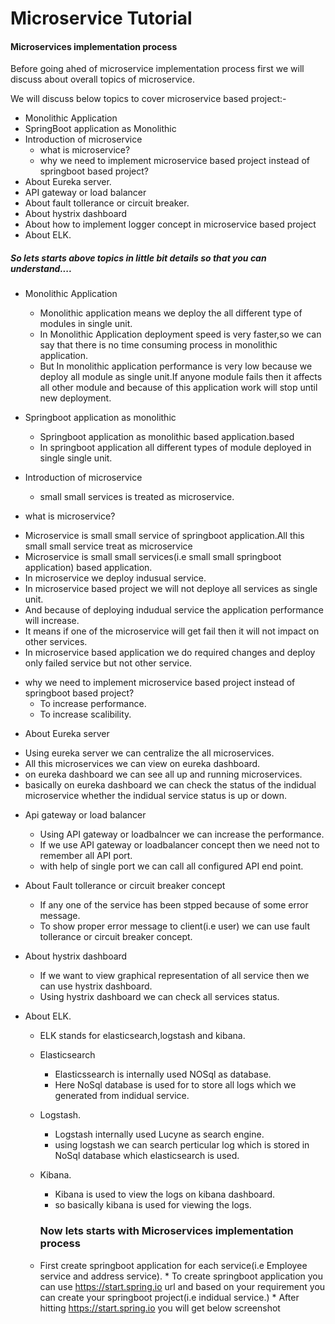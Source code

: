 # Microservice Tutorial

#### Microservices implementation process
Before going ahed of microservice implementation process first we will discuss about overall topics of microservice.


We will discuss below topics to cover microservice based project:-
+ Monolithic Application
+ SpringBoot application as Monolithic
+ Introduction of microservice
  * what is microservice?
  * why we need to implement microservice based project instead of springboot based project?
+ About Eureka server. 
+ API gateway or load balancer
+ About fault tollerance or circuit breaker.
+ About hystrix dashboard
+ About how to implement logger concept in microservice based project
+ About ELK.

##### So lets starts above topics in little bit details so that you can understand....
 + Monolithic Application
   * Monolithic application means we deploy the all different type of modules in single unit.
   * In Monolithic Application deployment speed is very faster,so we can say that there is no time consuming process in monolithic application.
   * But In monolithic application performance is very low because we deploy all module as single unit.If anyone module fails then it affects all other module and because of this application work will stop until new deployment.
   
 + Springboot application as monolithic
    * Springboot application as monolithic based application.based
    * In springboot application all different types of module deployed in single single unit.


 + Introduction of microservice
   * small small services is treated as microservice.
  - what is microservice?
   * Microservice is small small service of springboot application.All this small small service treat as microservice
   * Microservice is small small services(i.e small small springboot application) based application.
   * In microservice we deploy indusual service.
   * In microservice based project we will not deploye all services as single unit.
   * And because of deploying indudual service the application performance will increase.
   * It means if one of the microservice will get fail then it will not impact on other services.
   * In microservice based application we do required changes and deploy only failed service but not other service.

   - why we need to implement microservice based project instead of springboot based project?
     * To increase performance.
     * To increase scalibility.
     
 + About Eureka server
  * Using eureka server we can centralize the all microservices.
  * All this microservices we can view on eureka dashboard.
  * on eureka dashboard we can see all up and running microservices.
  * basically on eureka dashboard we can check the status of the indidual microservice whether the indidual service status is up or down.

   
 + Api gateway or load balancer
   * Using API gateway or loadbalncer we can increase the performance.
   * If we use API gateway or loadbalancer concept then we need not to remember all API port.
   * with help of single port we can call all configured API end point.

 + About Fault tollerance or circuit breaker concept
   * If any one of the service has been stpped because of some error message.
   * To show proper error message to client(i.e user) we can use fault tollerance or circuit breaker concept.

  + About hystrix dashboard
    * If we want to view graphical representation of all service then we can use hystrix dashboard.
    * Using hystrix dashboard we can check all services status.

 +  About ELK.
    * ELK stands for elasticsearch,logstash and kibana.
    - Elasticsearch
       * Elasticssearch is internally used NOSql as database.
       * Here NoSql database is used for to store all logs which we generated from indidual service.

    - Logstash.
      * Logstash internally used Lucyne as search engine.
      * using logstash we can search perticular log which is stored in NoSql database which elasticsearch is used.

    - Kibana.
      * Kibana is used to view the logs on kibana dashboard.
      * so basically kibana is used for viewing the logs.


      ### Now lets starts with  Microservices implementation process

    - First create springboot application for each service(i.e Employee service and address service).
          *  To create springboot application you can use https://start.spring.io url and based on your requirement you can create your springboot project(i.e indidual service.)
          *  After hitting https://start.spring.io you will get below screenshot
